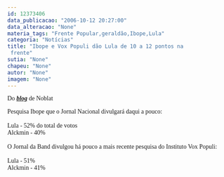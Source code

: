 ```yaml
---
id: 12373406
data_publicacao: "2006-10-12 20:27:00"
data_alteracao: "None"
materia_tags: "Frente Popular,geraldão,Ibope,Lula"
categoria: "Notícias"
title: "Ibope e Vox Populi dão Lula de 10 a 12 pontos na
 frente"
sutia: "None"
chapeu: "None"
autor: "None"
imagem: "None"
---
```

<p><P><FONT face=Verdana>Do <STRONG><EM><A href=\"https://www.noblat.com.br/\" target=_blank>blog</A></EM></STRONG> de Noblat</FONT></P></p>
<p><P><FONT face=Verdana>Pesquisa Ibope que o Jornal Nacional divulgará daqui a pouco:<BR>&nbsp;<BR>Lula - 52% do total de votos<BR>Alckmin - 40%<BR>&nbsp;<BR>O Jornal da Band divulgou há pouco a mais recente pesquisa do Instituto Vox Populi:<BR>&nbsp;<BR>Lula - 51%<BR>Alckmin - 41%</FONT></P> </p>
